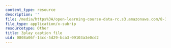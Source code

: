 ```yaml
---
content_type: resource
description: ''
file: /media/https%3A/open-learning-course-data-rc.s3.amazonaws.com/8-334-statistical-mechanics-ii-statistical-physics-of-fields-spring-2014/0808a06f14cc5d29bca309103a3e0cd2_DVRjcfMwAkk.vtt
file_type: application/x-subrip
resourcetype: Other
title: 3play caption file
uid: 0808a06f-14cc-5d29-bca3-09103a3e0cd2
---
```

